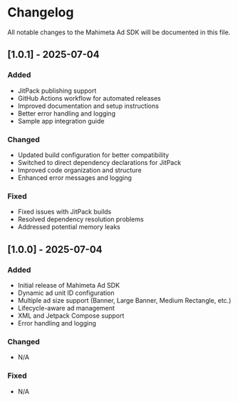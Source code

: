 # Changelog

All notable changes to the Mahimeta Ad SDK will be documented in this file.

## [1.0.1] - 2025-07-04

### Added
- JitPack publishing support
- GitHub Actions workflow for automated releases
- Improved documentation and setup instructions
- Better error handling and logging
- Sample app integration guide

### Changed
- Updated build configuration for better compatibility
- Switched to direct dependency declarations for JitPack
- Improved code organization and structure
- Enhanced error messages and logging

### Fixed
- Fixed issues with JitPack builds
- Resolved dependency resolution problems
- Addressed potential memory leaks

## [1.0.0] - 2025-07-04

### Added
- Initial release of Mahimeta Ad SDK
- Dynamic ad unit ID configuration
- Multiple ad size support (Banner, Large Banner, Medium Rectangle, etc.)
- Lifecycle-aware ad management
- XML and Jetpack Compose support
- Error handling and logging

### Changed
- N/A

### Fixed
- N/A
